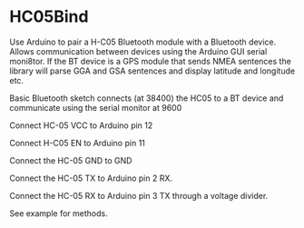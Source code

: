 # HC05Bind
Use Arduino to pair a H-C05 Bluetooth module with a Bluetooth device. Allows communication between devices using the Arduino GUI serial moni8tor. If the BT device is a GPS module that sends NMEA sentences the library will parse GGA and GSA sentences and display latitude and longitude etc.

Basic Bluetooth sketch connects (at 38400) the HC05 to a BT device
and communicate using the serial monitor at 9600

Connect HC-05 VCC to Arduino pin 12

Connect H-C05 EN to Arduino pin 11

Connect the HC-05 GND to GND

Connect the HC-05 TX to Arduino pin 2 RX.

Connect the HC-05 RX to Arduino pin 3 TX through a voltage divider.

See example for methods.

